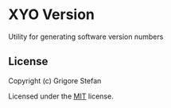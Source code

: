 # XYO Version

Utility for generating software version numbers

## License

Copyright (c) Grigore Stefan

Licensed under the [MIT](LICENSE) license.
